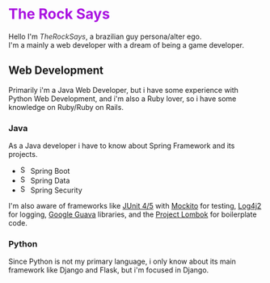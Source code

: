 
<h1 style="color: #aa13e1;"> The Rock Says </h1>

Hello I'm <em style="color: #333" >TheRockSays</em>, a brazilian guy persona/alter ego.\
I'm a mainly a web developer with a dream of being a game developer.

## Web Development

Primarily i'm a Java Web Developer, but i have some experience with Python Web Development, and i'm also a Ruby lover, so i have some knowledge on Ruby/Ruby on Rails.

### Java

As a Java developer i have to know about Spring Framework and its projects.

- <img height="16px" class="icon" src=https://spring.io/images/projects/spring-boot-7f2e24fb962501672cc91ccd285ed2ba.svg alt="Spring Boot Logo"/> Spring Boot
- <img height="16px" class="icon" src=https://spring.io/images/projects/spring-data-79cc203ed8c54191215a60f9e5dc638f.svg alt="Spring Data Logo"/> Spring Data
- <img height="16px" class="icon" src=https://spring.io/images/projects/spring-security-b712a4cdb778e72eb28b8c55ec39dbd1.svg alt="Spring Security Logo"/> Spring Security

I'm also aware of frameworks like [JUnit 4/5](https://junit.org/junit5) with [Mockito](https://site.mockito.org/) for testing, [Log4j2](https://logging.apache.org/log4j/2.x/) for logging, [Google Guava](https://github.com/google/guava) libraries, and the [Project Lombok](https://projectlombok.org/) for boilerplate code.

### Python

Since Python is not my primary language, i only know about its main framework like Django and Flask, but i'm focused in Django.

